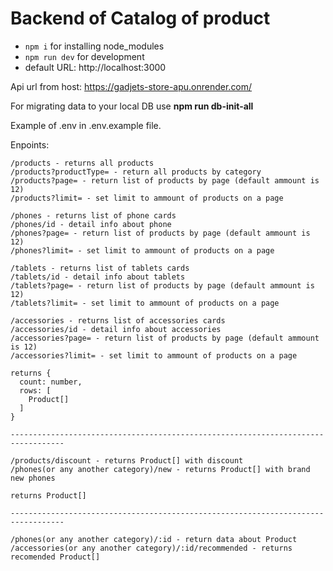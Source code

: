 # Backend of Catalog of product

- `npm i` for installing node_modules
- `npm run dev` for development
- default URL: http://localhost:3000

Api url from host: https://gadjets-store-apu.onrender.com/

For migrating data to your local DB use **npm run db-init-all**

Example of .env in .env.example file.

Enpoints:
```
/products - returns all products
/products?productType= - return all products by category
/products?page= - return list of products by page (default ammount is 12)
/products?limit= - set limit to ammount of products on a page

/phones - returns list of phone cards
/phones/id - detail info about phone
/phones?page= - return list of products by page (default ammount is 12)
/phones?limit= - set limit to ammount of products on a page

/tablets - returns list of tablets cards
/tablets/id - detail info about tablets
/tablets?page= - return list of products by page (default ammount is 12)
/tablets?limit= - set limit to ammount of products on a page

/accessories - returns list of accessories cards
/accessories/id - detail info about accessories
/accessories?page= - return list of products by page (default ammount is 12)
/accessories?limit= - set limit to ammount of products on a page

returns {
  count: number,
  rows: [
    Product[]
  ]
}

----------------------------------------------------------------------------------

/products/discount - returns Product[] with discount
/phones(or any another category)/new - returns Product[] with brand new phones

returns Product[]

----------------------------------------------------------------------------------

/phones(or any another category)/:id - return data about Product
/accessories(or any another category)/:id/recommended - returns recomended Product[]


```

